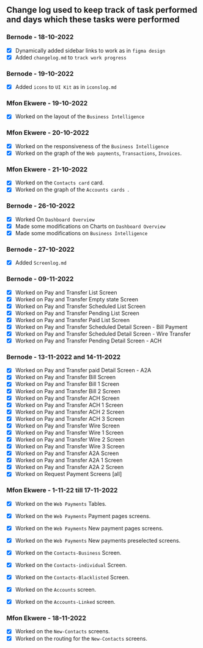 ## Change log used to keep track of task performed and days which these tasks were performed

### Bernode - 18-10-2022
- [x] Dynamically added sidebar links to work as in `figma design`
- [x] Added `changelog.md` to `track work progress`

### Bernode - 19-10-2022
- [x] Added `icons` to `UI Kit` as in `iconslog.md`

### Mfon Ekwere - 19-10-2022
- [x] Worked on the layout of the  `Business Intelligence`

### Mfon Ekwere - 20-10-2022
- [x] Worked on the responsiveness of the  `Business Intelligence`
- [x] Worked on the graph of the  `Web payments`, `Transactions`, `Invoices`.

### Mfon Ekwere - 21-10-2022
- [x] Worked on the `Contacts card` card.
- [x] Worked on the graph of the  `Accounts cards `.

### Bernode - 26-10-2022
- [x] Worked On `Dashboard Overview`
- [x] Made some modifications on Charts on `Dashboard Overview`
- [x] Made some modifications on `Business Intelligence`

### Bernode - 27-10-2022
- [x] Added `Screenlog.md`

### Bernode - 09-11-2022
- [x] Worked on Pay and Transfer List Screen
- [x] Worked on Pay and Transfer Empty state Screen
- [x] Worked on Pay and Transfer Scheduled List Screen 
- [x] Worked on Pay and Transfer Pending List Screen
- [x] Worked on Pay and Transfer Paid List Screen
- [x] Worked on Pay and Transfer Scheduled Detail Screen - Bill Payment
- [x] Worked on Pay and Transfer Scheduled Detail Screen - Wire Transfer
- [x] Worked on Pay and Transfer Pending Detail Screen - ACH

### Bernode - 13-11-2022 and 14-11-2022
  - [x] Worked on Pay and Transfer paid Detail Screen - A2A
  - [x] Worked on Pay and Transfer Bill Screen
  - [x] Worked on Pay and Transfer Bill 1 Screen
  - [x] Worked on Pay and Transfer Bill 2 Screen
  - [x] Worked on Pay and Transfer ACH Screen
  - [x] Worked on Pay and Transfer ACH 1 Screen
  - [x] Worked on Pay and Transfer ACH 2 Screen
  - [x] Worked on Pay and Transfer ACH 3 Screen
  - [x] Worked on Pay and Transfer Wire Screen
  - [x] Worked on Pay and Transfer Wire 1 Screen
  - [x] Worked on Pay and Transfer Wire 2 Screen
  - [x] Worked on Pay and Transfer Wire 3 Screen
  - [x] Worked on Pay and Transfer A2A Screen
  - [x] Worked on Pay and Transfer A2A 1 Screen
  - [x] Worked on Pay and Transfer A2A 2 Screen
  - [x] Worked on Request Payment Screens [all]

  ### Mfon Ekwere - 1-11-22 till 17-11-2022
- [x] Worked on the `Web Payments` Tables.
- [x] Worked on the `Web Payments` Payment pages screens.
- [x] Worked on the `Web Payments` New payment pages screens.
- [x] Worked on the `Web Payments` New payments preselected screens.
- [x] Worked on the `Contacts-Business` Screen.
- [x] Worked on the `Contacts-individual` Screen.
- [x] Worked on the `Contacts-Blacklisted` Screen.
- [x] Worked on the  `Accounts` screen.
- [x] Worked on the `Accounts-Linked` screen.


 ### Mfon Ekwere - 18-11-2022
- [x] Worked on the `New-Contacts` screens.
- [x] Worked on the routing for the `New-Contacts` screens.